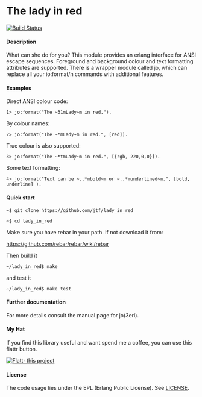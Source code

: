 
The lady in red
===============
[![Build Status](https://travis-ci.org/jtf/lady_in_red.png)](https://travis-ci.org/jtf/lady_in_red)

#### Description

What can she do for you?  This module provides an erlang interface for
ANSI escape sequences.  Foreground and background colour and text
formatting attributes are supported.  There is a wrapper module called
jo, which can replace all your io:format/n commands with additional
features.

#### Examples

Direct ANSI colour code:

```1> jo:format("The ~31mLady~m in red.").```

By colour names:

```2> jo:format("The ~*mLady~m in red.", [red]).```

True colour is also supported:

```3> jo:format("The ~*tmLady~m in red.", [{rgb, 220,0,0}]).```

Some text formatting:

```4> jo:format("Text can be ~..*mbold~m or ~..*munderlined~m.", [bold, underline] ).```

#### Quick start

```~$ git clone https://github.com/jtf/lady_in_red```

```~$ cd lady_in_red```

Make sure you have rebar in your path.  If not download it from:

https://github.com/rebar/rebar/wiki/rebar

Then build it

```~/lady_in_red$ make```

and test it

```~/lady_in_red$ make test```


#### Further documentation

For more details consult the manual page for jo(3erl).

#### My Hat

If you find this library useful and want spend me a coffee, you can use this flattr button.

[![Flattr this project](http://api.flattr.com/button/flattr-badge-large.png)](https://flattr.com/submit/auto?user_id=jtf&url=https://github.com/jtf/lady_in_red&title=Lady_in_Red&language=&tags=github&category=software)

#### License

The code usage lies under the EPL (Erlang Public License).
See [LICENSE](https://github.com/jtf/lady_in_red/blob/master/LICENSE).
